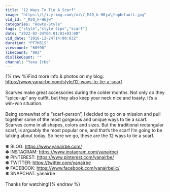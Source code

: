 ```yaml
---
title: "12 Ways To Tie A Scarf"
image: "https:\/\/i.ytimg.com\/vi\/_MJQ_k-H6jw\/hqdefault.jpg"
vid_id: "_MJQ_k-H6jw"
categories: "Howto-Style"
tags: ["style","style tips","scarf"]
date: "2022-02-24T04:01:01+03:00"
vid_date: "2016-12-24T14:00:03Z"
duration: "PT7M31S"
viewcount: "60990"
likeCount: "902"
dislikeCount: ""
channel: "Yana Irbe"
---
```

{% raw %}Find more info &amp; photos on my blog: <a rel="nofollow" target="blank" href="https://www.yanairbe.com/style/12-ways-to-tie-a-scarf">https://www.yanairbe.com/style/12-ways-to-tie-a-scarf</a><br /><br />Scarves make great accessories during the colder months. Not only do they “spice-up” any outfit, but they also keep your neck nice and toasty. It’s a win-win situation.<br /><br />Being somewhat of a “scarf-person”, I decided to go on a mission and pull together some of the most gorgeous and unique ways to tie a scarf. Scarves come in all shapes, colors and sizes. But the traditional rectangular scarf, is arguably the most popular one, and that’s the scarf I’m going to be talking about today. So here we go, these are the 12 ways to tie a scarf.<br /><br />✽ BLOG: <a rel="nofollow" target="blank" href="https://www.yanairbe.com/">https://www.yanairbe.com/</a><br />✽ INSTAGRAM: <a rel="nofollow" target="blank" href="https://www.instagram.com/yanairbe/">https://www.instagram.com/yanairbe/</a><br />✽ PINTEREST: <a rel="nofollow" target="blank" href="https://www.pinterest.com/yanairbe/">https://www.pinterest.com/yanairbe/</a><br />✽ TWITTER: <a rel="nofollow" target="blank" href="https://twitter.com/yanairbe">https://twitter.com/yanairbe</a><br />✽ FACEBOOK: <a rel="nofollow" target="blank" href="https://www.facebook.com/yanairbellc/">https://www.facebook.com/yanairbellc/</a><br />✽ SNAPCHAT: yanairbe<br /><br />Thanks for watching!{% endraw %}
